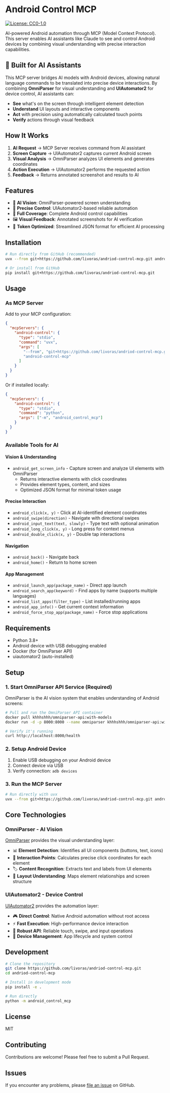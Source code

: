# Android Control MCP

[![License: CC0-1.0](https://img.shields.io/badge/License-CC0_1.0-lightgrey.svg)](http://creativecommons.org/publicdomain/zero/1.0/)

AI-powered Android automation through MCP (Model Context Protocol). This server enables AI assistants like Claude to see and control Android devices by combining visual understanding with precise interaction capabilities.

## 🤖 Built for AI Assistants

This MCP server bridges AI models with Android devices, allowing natural language commands to be translated into precise device interactions. By combining **OmniParser** for visual understanding and **UIAutomator2** for device control, AI assistants can:

- **See** what's on the screen through intelligent element detection
- **Understand** UI layouts and interactive components  
- **Act** with precision using automatically calculated touch points
- **Verify** actions through visual feedback

## How It Works

1. **AI Request** → MCP Server receives command from AI assistant
2. **Screen Capture** → UIAutomator2 captures current Android screen
3. **Visual Analysis** → OmniParser analyzes UI elements and generates coordinates
4. **Action Execution** → UIAutomator2 performs the requested action
5. **Feedback** → Returns annotated screenshot and results to AI

## Features

- 📱 **AI Vision**: OmniParser-powered screen understanding
- 🎯 **Precise Control**: UIAutomator2-based reliable automation
- 🔄 **Full Coverage**: Complete Android control capabilities
- 🖼️ **Visual Feedback**: Annotated screenshots for AI verification
- 🚀 **Token Optimized**: Streamlined JSON format for efficient AI processing

## Installation

```bash
# Run directly from GitHub (recommended)
uvx --from git+https://github.com/livoras/andriod-control-mcp.git android-control-mcp

# Or install from GitHub
pip install git+https://github.com/livoras/andriod-control-mcp.git
```

## Usage

### As MCP Server

Add to your MCP configuration:

```json
{
  "mcpServers": {
    "android-control": {
      "type": "stdio",
      "command": "uvx",
      "args": [
        "--from", "git+https://github.com/livoras/andriod-control-mcp.git",
        "android-control-mcp"
      ]
    }
  }
}
```

Or if installed locally:

```json
{
  "mcpServers": {
    "android-control": {
      "type": "stdio",
      "command": "python",
      "args": ["-m", "android_control_mcp"]
    }
  }
}
```

### Available Tools for AI

#### Vision & Understanding
- `android_get_screen_info` - Capture screen and analyze UI elements with OmniParser
  - Returns interactive elements with click coordinates
  - Provides element types, content, and sizes
  - Optimized JSON format for minimal token usage

#### Precise Interaction
- `android_click(x, y)` - Click at AI-identified element coordinates
- `android_swipe(direction)` - Navigate with directional swipes
- `android_input_text(text, slowly)` - Type text with optional animation
- `android_long_click(x, y)` - Long press for context menus
- `android_double_click(x, y)` - Double tap interactions

#### Navigation
- `android_back()` - Navigate back
- `android_home()` - Return to home screen

#### App Management
- `android_launch_app(package_name)` - Direct app launch
- `android_search_app(keyword)` - Find apps by name (supports multiple languages)
- `android_list_apps(filter_type)` - List installed/running apps
- `android_app_info()` - Get current context information
- `android_force_stop_app(package_name)` - Force stop applications

## Requirements

- Python 3.8+
- Android device with USB debugging enabled
- Docker (for OmniParser API)
- uiautomator2 (auto-installed)

## Setup

### 1. Start OmniParser API Service (Required)

OmniParser is the AI vision system that enables understanding of Android screens:

```bash
# Pull and run the OmniParser API container
docker pull khhhshhh/omniparser-api:with-models
docker run -d -p 8000:8000 --name omniparser khhhshhh/omniparser-api:with-models

# Verify it's running
curl http://localhost:8000/health
```

### 2. Setup Android Device

1. Enable USB debugging on your Android device
2. Connect device via USB
3. Verify connection: `adb devices`

### 3. Run the MCP Server

```bash
# Run directly with uvx
uvx --from git+https://github.com/livoras/andriod-control-mcp.git android-control-mcp
```

## Core Technologies

### OmniParser - AI Vision
[OmniParser](https://github.com/microsoft/OmniParser) provides the visual understanding layer:
- 📊 **Element Detection**: Identifies all UI components (buttons, text, icons)
- 🎯 **Interaction Points**: Calculates precise click coordinates for each element
- 🏷️ **Content Recognition**: Extracts text and labels from UI elements
- 📐 **Layout Understanding**: Maps element relationships and screen structure

### UIAutomator2 - Device Control
[UIAutomator2](https://github.com/openatx/uiautomator2) provides the automation layer:
- 🎮 **Direct Control**: Native Android automation without root access
- ⚡ **Fast Execution**: High-performance device interaction
- 🔧 **Robust API**: Reliable touch, swipe, and input operations
- 📱 **Device Management**: App lifecycle and system control

## Development

```bash
# Clone the repository
git clone https://github.com/livoras/andriod-control-mcp.git
cd andriod-control-mcp

# Install in development mode
pip install -e .

# Run directly
python -m android_control_mcp
```

## License

MIT

## Contributing

Contributions are welcome! Please feel free to submit a Pull Request.

## Issues

If you encounter any problems, please [file an issue](https://github.com/livoras/andriod-control-mcp/issues) on GitHub.